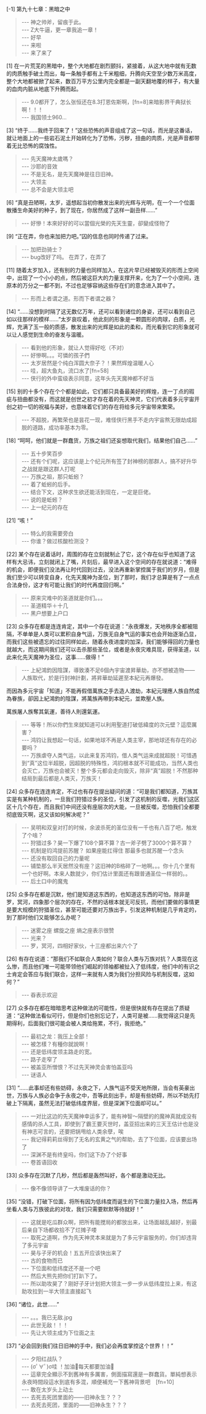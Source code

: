 
[-1] 第九十七章：黑暗之中
>--- 神之帅斧，留痕于此。<br>
>--- Z大牛逼，更一章我追一章！<br>
>--- 好早<br>
>--- 来啦<br>
>--- 来了来了<br>

[1] 在一片荒芜的黑暗中，整个大地都在剧烈颤抖，紧接着，从这大地中就有无数的肉质触手破土而出，每一条触手都有上千米粗细，升腾向天空至少数万米高度，整个大地都被掀了起来，数百万平方公里内完全都是一副天翻地覆的样子，有大量的血肉内脏从地底下升腾而起。
>--- 9.0都开了，怎么张恒还在8.3打恩佐斯啊，[fn=8]来暗影界干典狱长啊！！！<br>
>--- 我国领土960...<br>

[3] “终于……我终于回来了！”这些恐怖的声音组成了这一句话，而光是这番话，就让地面上的一些岩石泥土开始转化为了恐怖，污秽，扭曲的肉质，光是声音都带着无比恐怖的腐蚀性。
>--- 先天魔神太歲嗎？<br>
>--- 沙耶的音效<br>
>--- 不是无名，是先天魔神是往日旧神。<br>
>--- 大领主<br>
>--- 总不会是大领主吧<br>

[6] “真是丑陋啊，太岁，遥想起当初你散发出来的光辉与光明，在一个一个位面散播生命美好的种子，到了现在，你居然成了这样一副丑样……”
>--- 好慘！本來好好的可以當個光榮的先天生靈，卻變成怪物了<br>

[9] “正在弄，你也来加把力吧。”囚的信息也同时传递了过来。
>--- 加把劲骑士？<br>
>--- bug改好了吗。
在弄了，在弄了<br>

[11] 随着太岁加入，还有别的力量也同样加入，在这片早已经被毁灭的形而上空间中，出现了一个小小的点，然后被这巨大的力量支撑开来，化为了一个小空间，连原本的万分之一都不到，不过也足够容纳这些存在们的意念进入其中了。
>--- 形而上者谓之道。形而下者谓之器？<br>

[14] “……没想到时隔了这无数亿万年，还可以看到诸位的身姿，还可以看到自己如以往那样的模样……”太岁哀叹着，他此刻的形象是一颗圆形的肉球，白质，光辉，充满了玉一般的质感，散发出来的光辉是如此的柔和，而光看到它的形象就可以让人感觉到生命的奋发与温暖。
>--- 看到他的形象，就让人觉得好吃（不对）<br>
>--- 好慘啊。。。可憐的孩子們<br>
>--- 太岁居然是个纯白浑圆大奈子？！果然辉煌温暖人心<br>
>--- 哇，超大鱼丸，流口水了[fn=58]<br>
>--- 侠行的外中蛮级表示同意，这年头先天魔神都不好当<br>

[15] 别的十多个存在个个都是如此，它们都只具备最美好的辉煌，连一丁点的瑕疵与扭曲都没有，而这就是创世之初才存在着的先天神灵，它们代表着多元宇宙开创之初一切的祝福与美好，也意味着它们的存在将给多元宇宙带来繁荣。
>--- 不超脱，再繁荣也是昙花一现，难怪侠行黑手不走内宇宙熬无限劫成超脱的道路，成功率基本为零。<br>

[18] “呵呵，他们就是一群蠢货，万族之祖们还妄想取代我们，结果他们自己……”
>--- 五十步笑百步<br>
>--- 还有个们呢，这应该是上个纪元所有签了封神榜的那群人，搞不好升华之战就是跟这群人打呢<br>
>--- 万族之祖，那只蚯蚓？<br>
>--- 着了蚯蚓的后手。<br>
>--- 结合下文，这种求生欲还能活到现在，一定是巨佬。<br>
>--- 说的是蚯蚓？<br>
>--- 上一纪元的存在<br>

[21] “咳！”
>--- 特么的我需要旁白<br>
>--- 你谁？做过核酸检测没？<br>

[22] 某个存在说着话时，周围的存在立刻就制止了它，这个存在似乎也知道了这样有大忌讳，立刻就闭上了嘴，片刻后，最早进入这个空间的存在就说道：“难得的机会，即便我们没法再让时代回到过去，没法再重新掌控属于我们的岁月，但是我们至少可以转变自身，化先天魔神为圣位，到了那时，我们才总算是有了一点点合法身份，这才有可能让我们的时代再度回归啊。”
>--- 原来灾难中的圣道就是你们。。。<br>
>--- 圣道精华＋十几<br>
>--- 黑户想要上户口<br>

[23] 众多存在都是连连肯定，其中一个存在说道：“永夜爆发，天地秩序全都被阻隔，不单单是人类可以累积自身气运，万族无自身气运的事实也会开始逐渐凸显，而我们这些被遗忘的过往同样如此，随着永夜进度的加深，我们能够得回的力量也就越大，而这期间我们还可以击杀那些圣位，或者是永夜灾难具现，获得圣道，以此来化先天魔神为圣位，这事……做得！”
>--- 上紀鴻鈞因陰謀，導致湊不足6個內宇宙渡昇華劫，亦不想被造物——人族取代，於是行封神計劃，將昇華劫延遲至本紀元再爆發。

而因為多元宇宙「知道」不能再假借萬族之手去造人渡劫，本紀元理應人族自然成為眷族，卻因上紀鴻鈞的陰謀，將萬族再帶到本紀元，並欺壓人族。

萬族屠人族奪其氣運，善待人則還氣運。<br>
>--- 等等！所以你們生來就知道可以利用聖道打破低緯度的次元壁？這麼厲害？<br>
>--- 鸿钧让我想起一句话，如果地球不再是人类主宰，那地球还有存在的必要吗？<br>
>--- 万族虐夺人类气运，以此来复苏鸿钧，借人类气运来成就超脱！可惜遇到“真”这位半超脱，因超脱的特殊性，鸿钧根本就不可能成功，当然人类也会灭亡，万族也会被灭！整个多元都会走向毁灭，除非“真”超脱！不然那种结局到最后都是人类灭，万族灭！<br>

[24] 众多存在连连肯定，不过也有存在提出疑问的道：“可是我们都知道，万族其实是有某种机制的，一旦我们狩猎过多的圣位，引发了这机制的反噬，光我们这区区十几个存在，而且我们中间还没有座层次的大能，一旦被反噬，恐怕我们全都要彻底毁灭啊，这又该如何解决呢？”
>--- 吴明和双皇对打的时候，余波杀死的圣位没有一千也有八百了吧，触发了个啥？<br>
>--- 狩猎过多？昊一下爆了108个算不算？古一斧子劈了3000个算不算？<br>
>--- 机制是钧鸿提前苏醒？ 如果座能扛得住 那最多也就苏醒一个念头<br>
>--- 还没有取回自己的力量呢<br>
>--- 铺垫那么半天居然没有座？这旧神的B格碎了一地啊。。。你十几个里有一个也好啊。本来人数就少，你们估计里面还有跟普通圣位一样弱的。。<br>
>--- 后土口中的魔鬼<br>

[25] 众多存在都是沉默，他们是知道这东西的，也知道这东西的可怕，除非是罗，冥河，四象那个层次的存在，不然的话根本就无可反抗，而他们要做的事情更是要大规模的狩猎圣位，甚至可能还要对万族出手，引发这种机制是几乎肯定的，到了那时他们又能够怎么办呢？
>--- 迷雾之座 螺旋之座 熵之座表示很赞<br>
>--- 光来？<br>
>--- 罗，冥河，四相好家伙，十三座都出来六个了<br>

[26] 有存在说道：“那我们不如联合人类如何？联合人类与万族对抗？人类现在这么惨，而且他们唯一可能带领他们崛起的领袖都被扯入了低纬度，他们中的有识之士肯定会答应与我们联合，这样一来就有人类为我们分担风险与机制反噬，这如何？”
>--- 昋表示欢迎<br>

[27] 众多存在都在暗暗思考这种做法的可能性，但是很快就有存在提出了质疑道：“这种做法看似可行，但是你们也别忘记了，人类可是被……我觉得这只是先期得利，后面我们很可能会被人类给拖累，不行，我拒绝。”
>--- 最初之龙：我压上全部！<br>
>--- 被怎樣？有種你就說啊！<br>
>--- 还是低纬度领主路走的宽。<br>
>--- 路子走窄了<br>
>--- 被盖亚所憎恨？不过先天神灵会害怕盖亚吗<br>
>--- 谜语人<br>

[31] “……此事却还有些妨碍，永夜之下，人族气运不受天地所限，当会有英豪出世，万族与人族必会争于永夜之中，吾等此刻出手，却是有些妨碍，所以不妨先打破上下隔离，虽然无法打破低纬度界层，但是深渊下位面却可以。”
>--- 一对比这边的先天魔神幸运多了，能有神智～隔壁的的魔神真就成没有感情的杀人工具，即使到了霸王要灭世时，盖亚招出来的三天王估计也是没有神志可言的，还要把锅甩给人类余孽，唉<br>
>--- 我记得莉莉丝得到了无名的玄黄之气的帮助，去了下位面，应该要出场了<br>
>--- 深渊不是有终皇吗，你们这下办了个好事<br>
>--- 卷首语回收<br>

[33] 众多存在沉默了几秒，然后都是轰然叫好，各个都是激动无比。
>--- 像不像领导讲了一大堆废话的你？<br>

[35] “没错，打破下位面，将所有因为低纬度而诞生的下位面力量拉入场，然后再坐看人类与万族彼此的对攻，我们只需要默默等待就好！”
>--- 这就是吃瓜群众啊，把所有能搅局的都放出来，让场面越乱越好，别最后亲自下场都收拾不了烂摊子喽<br>
>--- 取死之道啊，作为先天神灵本来就是为了多元宇宙服务的，你们却违背了多元宇宙<br>
>--- 昊与子牙的机会！五五开应该快出来了<br>
>--- 古的食物而已<br>
>--- 下位面和低纬度还不是一个吧<br>
>--- 然后大熊先把你们打趴下了。<br>
>--- 所以助攻昊了？刚好子牙计划把大领主一步一步从低纬度拉上来，有这助攻拉到一半大领主直接起飞<br>

[36] “诸位，此世……”
>--- 。。。我已无敌.jpg<br>
>--- 此世无敌！！！<br>
>--- 先让大领主成为下位面之主<br>

[37] “必会回到我们往日旧神的手中，我们必会再度掌控这个世界！！”
>--- 夕阳红战队？<br>
>--- (σﾟ∀ﾟ)σ哇 ！加油💪每天都要加油💪<br>
>--- 這章完全顯示不到舊神有多厲害，側面描寫還是一群蠢貨。單純想表示永夜時間段這水到底有多混，順便補充一下舊神背景吧　[fn=10]<br>
>--- 敢在太岁头上动土<br>
>--- 去死去死团里面的——旧神永生？？？<br>
>--- 去死去死团，里面的——旧神永生？？？<br>

